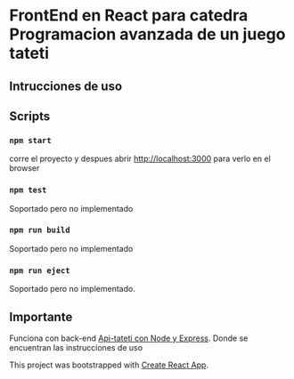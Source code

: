 # FrontEnd en React para catedra Programacion avanzada de un juego tateti

## Intrucciones de uso 


##  Scripts

### `npm start`

corre el proyecto y despues abrir [http://localhost:3000](http://localhost:3000) para verlo en el browser

### `npm test`

Soportado pero no implementado

### `npm run build`
Soportado pero no implementado 

### `npm run eject`
Soportado pero no implementado.

## Importante

Funciona con back-end [Api-tateti con Node y Express](https://github.com/josuecortez/ApiTateti.git).
Donde se encuentran las instrucciones de uso


This project was bootstrapped with [Create React App](https://github.com/facebook/create-react-app).

